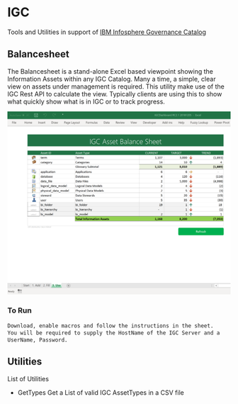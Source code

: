 # IGC
Tools and Utilities in support of [IBM Infosphere Governance Catalog](https://www.ibm.com/us-en/marketplace/information-governance-catalog)

## Balancesheet
The Balancesheet is a stand-alone Excel based viewpoint showing the Information Assets within any IGC Catalog.  Many a time, a simple, clear view on assets under management is required.  This utility make use of the IGC Rest API to calculate the view.  Typically clients are using this to show what quickly show what is in IGC or to track progress.

![Overview](https://raw.githubusercontent.com/deonpollard/igc/master/wiki-images/BalanceSheet.png)

### To Run
```
Download, enable macros and follow the instructions in the sheet.
You will be required to supply the HostName of the IGC Server and a UserName, Password.
```
## Utilities
List of Utilities
* GetTypes Get a List of valid IGC AssetTypes in a CSV file
